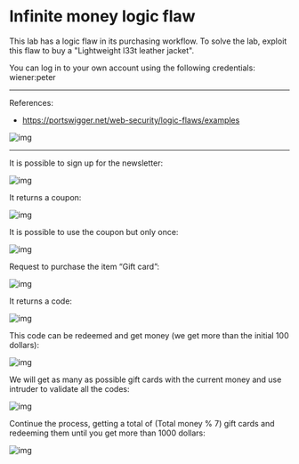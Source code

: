
# Infinite money logic flaw

This lab has a logic flaw in its purchasing workflow. To solve the lab, exploit this flaw to buy a "Lightweight l33t leather jacket".

You can log in to your own account using the following credentials: wiener:peter

---------------------------------------------

References: 

- https://portswigger.net/web-security/logic-flaws/examples



![img](images/Infinite%20money%20logic%20flaw/1.png)

---------------------------------------------

It is possible to sign up for the newsletter:



![img](images/Infinite%20money%20logic%20flaw/2.png)


It returns a coupon:



![img](images/Infinite%20money%20logic%20flaw/3.png)


It is possible to use the coupon but only once:



![img](images/Infinite%20money%20logic%20flaw/4.png)


Request to purchase the item “Gift card”:



![img](images/Infinite%20money%20logic%20flaw/5.png)


It returns a code:



![img](images/Infinite%20money%20logic%20flaw/6.png)


This code can be redeemed and get money (we get more than the initial 100 dollars):



![img](images/Infinite%20money%20logic%20flaw/7.png)


We will get as many as possible gift cards with the current money and use intruder to validate all the codes:



![img](images/Infinite%20money%20logic%20flaw/8.png)


Continue the process, getting a total of (Total money % 7) gift cards and redeeming them until you get more than 1000 dollars:



![img](images/Infinite%20money%20logic%20flaw/9.png)